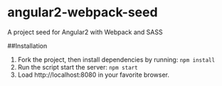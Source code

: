 # angular2-webpack-seed
A project seed for Angular2 with Webpack and SASS

##Installation
1. Fork the project, then install dependencies by running: `npm install`
2. Run the script start the server: `npm start`
3. Load http://localhost:8080 in your favorite browser.
